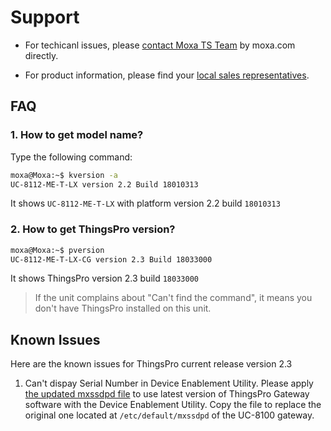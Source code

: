# Support

- For techicanl issues, please [contact Moxa TS Team](https://www.moxa.com/support/request_support.aspx) by moxa.com directly.

- For product information, please find your [local sales representatives](https://www.moxa.com/where_to_buy/search.aspx).

## FAQ

### 1. How to get model name?

Type the following command:

```sh
moxa@Moxa:~$ kversion -a
UC-8112-ME-T-LX version 2.2 Build 18010313
```

It shows `UC-8112-ME-T-LX` with platform version 2.2 build `18010313`

### 2. How to get ThingsPro version?

```sh
moxa@Moxa:~$ pversion
UC-8112-ME-T-LX-CG version 2.3 Build 18033000
```

It shows ThingsPro version 2.3 build `18033000`

> If the unit complains about "Can't find the command", it means you don't have ThingsPro installed on this unit.


## Known Issues

Here are the known issues for ThingsPro current release version 2.3

1. Can't dispay Serial Number in Device Enablement Utility.
    Please apply [the updated mxssdpd file](https://www.dropbox.com/s/fot9nmmbzv508aq/mxssdpd?dl=1) to use latest version of ThingsPro Gateway software with the Device Enablement Utility. Copy the file to replace the original one located at `/etc/default/mxssdpd` of the UC-8100 gateway.
